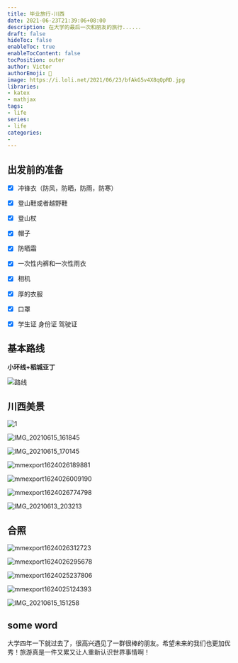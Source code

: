 ```yaml
---
title: 毕业旅行-川西
date: 2021-06-23T21:39:06+08:00
description: 在大学的最后一次和朋友的旅行......
draft: false
hideToc: false
enableToc: true
enableTocContent: false
tocPosition: outer
author: Victor
authorEmoji: 👻
image: https://i.loli.net/2021/06/23/bfAkG5v4X8qQpRD.jpg
libraries:
- katex
- mathjax
tags:
- life
series:
- life
categories:
-
---
```




## 出发前的准备

- [x] 冲锋衣（防风，防晒，防雨，防寒）
- [x] 登山鞋或者越野鞋
- [x] 登山杖
- [x] 帽子
- [x] 防晒霜
- [x] 一次性内裤和一次性雨衣
- [x] 相机
- [x] 厚的衣服
- [x] 口罩
- [x] 学生证 身份证 驾驶证



## 基本路线

**小环线+稻城亚丁**

![路线](https://i.loli.net/2021/06/23/PQfbodXhja2miCs.png)



## 川西美景

![1](https://i.loli.net/2021/06/23/wqCExP4BKOd7RNH.jpg)





![IMG_20210615_161845](https://i.loli.net/2021/06/23/bfAkG5v4X8qQpRD.jpg)



![IMG_20210615_170145](https://i.loli.net/2021/06/23/Pg73E2tj5Q4TGyq.jpg)



![mmexport1624026189881](https://i.loli.net/2021/06/23/9mE6YkAgFpQelR2.jpg)



![mmexport1624026009190](https://i.loli.net/2021/06/23/PIabmH3nCQDKuT4.jpg)



![mmexport1624026774798](https://i.loli.net/2021/06/23/j4CxfBSgPZG2FE9.jpg)



![IMG_20210613_203213](https://i.loli.net/2021/06/23/yVK6kUXgYOWf8mx.jpg)





## 合照

![mmexport1624026312723](https://i.loli.net/2021/06/23/ZBW6GH8tkbO3hMm.jpg)



![mmexport1624026295678](https://i.loli.net/2021/06/23/qaUjey8s3RQHFIu.jpg)



![mmexport1624025237806](https://i.loli.net/2021/06/23/lg82hm7pfROTbyu.jpg)



![mmexport1624025124393](https://i.loli.net/2021/06/23/Uc12ipTNnrt6Bqg.jpg)



![IMG_20210615_151258](https://i.loli.net/2021/06/23/JjdTMutGkwagncD.jpg)



## some word

大学四年一下就过去了，很高兴遇见了一群很棒的朋友。希望未来的我们也更加优秀！旅游真是一件又累又让人重新认识世界事情啊！



